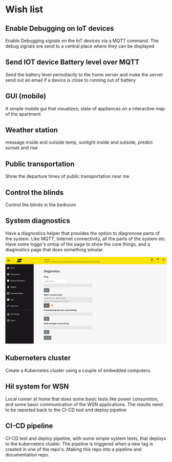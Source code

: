 # Wish list

## Enable Debugging on IoT devices

Enable Debugging signals on the IoT devices via a MQTT command. The debug signals are send to a central place where
they can be displayed

## Send IOT device Battery level over MQTT

Send the battery level periodiaclly to the home server and make the server send out an email if
a device is close to running out of battery

## GUI (mobile)

A simple mobile gui that visualizes; state of appliances on a interactive map of the apartment

## Weather station

message inside and outside temp, sunlight inside and outside, predict sunset and rise

## Public transportation

Show the departure times of public transportation near me.

## Control the blinds

Control the blinds in the bedroom

## System diagnostics

Have a diagnostics helper that provides the option to diagronose parts of the system. Like MQTT, Internet connectivity, all the parts of the system etc. Have some loggo's ontop of the page to show the core things, and a diagnostics page that does something simular.

![Diagnostics info](static/img/diagnostics.png "Diagnoistcs page")

## Kuberneters cluster

Create a Kubernetes cluster using a couple of embedded computers.

## Hil system for WSN

Local runner at home that does some basic tests like power consumtion, and some basic communication of the WSN applications. The results need to be reported back to the CI-CD test and deploy pipeline

## CI-CD pipeline

CI-CD test and deploy pipeline, with some simple system tests, that deploys to the kuberneters cluster. The pipeline is triggered when a new tag is created in one of the repo's. Making this repo into a pipeline and documentation repo.
